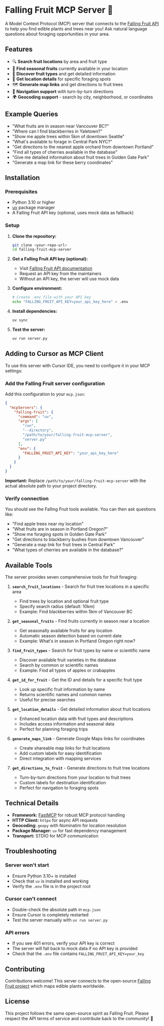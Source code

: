 # Falling Fruit MCP Server 🍎

A Model Context Protocol (MCP) server that connects to the [Falling Fruit API](https://github.com/falling-fruit/falling-fruit-api) to help you find edible plants and trees near you! Ask natural language questions about foraging opportunities in your area.

## Features

- 🔍 **Search fruit locations** by area and fruit type
- 🍂 **Find seasonal fruits** currently available in your location  
- 🌱 **Discover fruit types** and get detailed information
- 📍 **Get location details** for specific foraging spots
- 🗺️ **Generate map links** and get directions to fruit trees
- 🧭 **Navigation support** with turn-by-turn directions
- 🌍 **Geocoding support** - search by city, neighborhood, or coordinates

## Example Queries

- "What fruits are in season near Vancouver BC?"
- "Where can I find blackberries in Yaletown?"
- "Show me apple trees within 5km of downtown Seattle"
- "What's available to forage in Central Park NYC?"
- "Get directions to the nearest apple orchard from downtown Portland"
- "Find all types of cherries available in the database"
- "Give me detailed information about fruit trees in Golden Gate Park"
- "Generate a map link for these berry coordinates"

## Installation

### Prerequisites

- Python 3.10 or higher
- [uv](https://docs.astral.sh/uv/) package manager
- A Falling Fruit API key (optional, uses mock data as fallback)

### Setup

1. **Clone the repository:**
   ```bash
   git clone <your-repo-url>
   cd falling-fruit-mcp-server
   ```

2. **Get a Falling Fruit API key (optional):**
   - Visit [Falling Fruit API documentation](https://github.com/falling-fruit/falling-fruit-api)
   - Request an API key from the maintainers
   - Without an API key, the server will use mock data

3. **Configure environment:**
   ```bash
   # Create .env file with your API key
   echo "FALLING_FRUIT_API_KEY=your_api_key_here" > .env
   ```

4. **Install dependencies:**
   ```bash
   uv sync
   ```

5. **Test the server:**
   ```bash
   uv run server.py
   ```

## Adding to Cursor as MCP Client

To use this server with Cursor IDE, you need to configure it in your MCP settings:

### Add the Falling Fruit server configuration

Add this configuration to your `mcp.json`:

```json
{
  "mcpServers": {
    "falling-fruit": {
      "command": "uv",
      "args": [
        "run", 
        "--directory",
        "/path/to/your/falling-fruit-mcp-server",
        "server.py"
      ],
      "env": {
        "FALLING_FRUIT_API_KEY": "your_api_key_here"
      }
    }
  }
}
```

**Important:** Replace `/path/to/your/falling-fruit-mcp-server` with the actual absolute path to your project directory.

### Verify connection

You should see the Falling Fruit tools available. You can then ask questions like:

- "Find apple trees near my location"
- "What fruits are in season in Portland Oregon?"
- "Show me foraging spots in Golden Gate Park"
- "Get directions to blackberry bushes from downtown Vancouver"
- "Generate a map link for fruit trees in Central Park"
- "What types of cherries are available in the database?"

## Available Tools

The server provides seven comprehensive tools for fruit foraging:

1. **`search_fruit_locations`** - Search for fruit tree locations in a specific area
   - Find trees by location and optional fruit type
   - Specify search radius (default: 10km)
   - Example: Find blackberries within 5km of Vancouver BC

2. **`get_seasonal_fruits`** - Find fruits currently in season near a location
   - Get seasonally available fruits for any location
   - Automatic season detection based on current date
   - Example: What's in season in Portland Oregon right now?

3. **`find_fruit_types`** - Search for fruit types by name or scientific name
   - Discover available fruit varieties in the database
   - Search by common or scientific names
   - Example: Find all types of apples or crabapples

4. **`get_id_for_fruit`** - Get the ID and details for a specific fruit type
   - Look up specific fruit information by name
   - Returns scientific names and common names
   - Useful for precise searches

5. **`get_location_details`** - Get detailed information about fruit locations
   - Enhanced location data with fruit types and descriptions
   - Includes access information and seasonal data
   - Perfect for planning foraging trips

6. **`generate_maps_link`** - Generate Google Maps links for coordinates
   - Create shareable map links for fruit locations
   - Add custom labels for easy identification
   - Direct integration with mapping services

7. **`get_directions_to_fruit`** - Generate directions to fruit tree locations
   - Turn-by-turn directions from your location to fruit trees
   - Custom labels for destination identification
   - Perfect for navigation to foraging spots

## Technical Details

- **Framework:** [FastMCP](https://github.com/jlowin/fastmcp) for robust MCP protocol handling
- **HTTP Client:** `httpx` for async API requests
- **Geocoding:** `geopy` with Nominatim for location resolution
- **Package Manager:** `uv` for fast dependency management
- **Transport:** STDIO for MCP communication

## Troubleshooting

### Server won't start
- Ensure Python 3.10+ is installed
- Check that `uv` is installed and working
- Verify the `.env` file is in the project root

### Cursor can't connect
- Double-check the absolute path in `mcp.json`
- Ensure Cursor is completely restarted
- Test the server manually with `uv run server.py`

### API errors
- If you see 401 errors, verify your API key is correct
- The server will fall back to mock data if no API key is provided
- Check that the `.env` file contains `FALLING_FRUIT_API_KEY=your_key`

## Contributing

Contributions welcome! This server connects to the open-source [Falling Fruit project](https://github.com/falling-fruit/falling-fruit-api) which maps edible plants worldwide.

## License

This project follows the same open-source spirit as Falling Fruit. Please respect the API terms of service and contribute back to the community! 🌱

